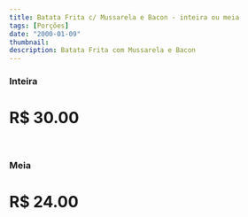 ```yaml
---
title: Batata Frita c/ Mussarela e Bacon - inteira ou meia
tags: [Porções]
date: "2000-01-09"
thumbnail:
description: Batata Frita com Mussarela e Bacon
---
```


<h3 id="unordered">
<strong>
<strong>Inteira</strong>
</strong>
</h3>

# R$ 30.00

<br/>

<h3>
<strong>
<strong>Meia</strong>
</strong>
</h3>

# R$ 24.00